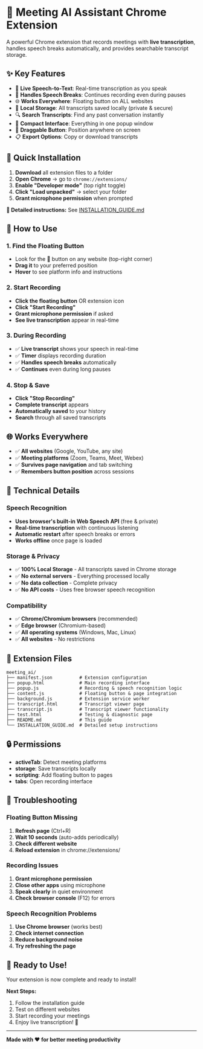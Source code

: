 # 🎤 Meeting AI Assistant Chrome Extension

A powerful Chrome extension that records meetings with **live transcription**, handles speech breaks automatically, and provides searchable transcript storage.

## ✨ Key Features

- 🎤 **Live Speech-to-Text**: Real-time transcription as you speak
- 🔄 **Handles Speech Breaks**: Continues recording even during pauses
- 🌐 **Works Everywhere**: Floating button on ALL websites
- 💾 **Local Storage**: All transcripts saved locally (private & secure)
- 🔍 **Search Transcripts**: Find any past conversation instantly
- 📱 **Compact Interface**: Everything in one popup window
- 🎯 **Draggable Button**: Position anywhere on screen
- 📋 **Export Options**: Copy or download transcripts

## 🚀 Quick Installation

1. **Download** all extension files to a folder
2. **Open Chrome** → go to `chrome://extensions/`
3. **Enable "Developer mode"** (top right toggle)
4. **Click "Load unpacked"** → select your folder
5. **Grant microphone permission** when prompted

**📖 Detailed instructions:** See [INSTALLATION_GUIDE.md](INSTALLATION_GUIDE.md)

## 🎯 How to Use

### 1. Find the Floating Button
- Look for the 🎤 button on any website (top-right corner)
- **Drag it** to your preferred position
- **Hover** to see platform info and instructions

### 2. Start Recording
- **Click the floating button** OR extension icon
- **Click "Start Recording"**
- **Grant microphone permission** if asked
- **See live transcription** appear in real-time

### 3. During Recording
- ✅ **Live transcript** shows your speech in real-time
- ✅ **Timer** displays recording duration  
- ✅ **Handles speech breaks** automatically
- ✅ **Continues** even during long pauses

### 4. Stop & Save
- **Click "Stop Recording"**
- **Complete transcript** appears
- **Automatically saved** to your history
- **Search** through all saved transcripts

## 🌐 Works Everywhere

- ✅ **All websites** (Google, YouTube, any site)
- ✅ **Meeting platforms** (Zoom, Teams, Meet, Webex)
- ✅ **Survives page navigation** and tab switching
- ✅ **Remembers button position** across sessions

## 🔧 Technical Details

### Speech Recognition
- **Uses browser's built-in Web Speech API** (free & private)
- **Real-time transcription** with continuous listening
- **Automatic restart** after speech breaks or errors
- **Works offline** once page is loaded

### Storage & Privacy
- ✅ **100% Local Storage** - All transcripts saved in Chrome storage
- ✅ **No external servers** - Everything processed locally
- ✅ **No data collection** - Complete privacy
- ✅ **No API costs** - Uses free browser speech recognition

### Compatibility
- ✅ **Chrome/Chromium browsers** (recommended)
- ✅ **Edge browser** (Chromium-based)
- ✅ **All operating systems** (Windows, Mac, Linux)
- ✅ **All websites** - No restrictions

## 📁 Extension Files

```
meeting_ai/
├── manifest.json          # Extension configuration
├── popup.html             # Main recording interface
├── popup.js               # Recording & speech recognition logic
├── content.js             # Floating button & page integration
├── background.js          # Extension service worker
├── transcript.html        # Transcript viewer page
├── transcript.js          # Transcript viewer functionality
├── test.html              # Testing & diagnostic page
├── README.md              # This guide
└── INSTALLATION_GUIDE.md  # Detailed setup instructions
```

## 🔒 Permissions

- **activeTab**: Detect meeting platforms
- **storage**: Save transcripts locally
- **scripting**: Add floating button to pages
- **tabs**: Open recording interface

## 🐛 Troubleshooting

### Floating Button Missing
1. **Refresh page** (Ctrl+R)
2. **Wait 10 seconds** (auto-adds periodically)
3. **Check different website**
4. **Reload extension** in chrome://extensions/

### Recording Issues
1. **Grant microphone permission**
2. **Close other apps** using microphone
3. **Speak clearly** in quiet environment
4. **Check browser console** (F12) for errors

### Speech Recognition Problems
1. **Use Chrome browser** (works best)
2. **Check internet connection**
3. **Reduce background noise**
4. **Try refreshing the page**

## 🎯 Ready to Use!

Your extension is now complete and ready to install! 

**Next Steps:**
1. Follow the installation guide
2. Test on different websites
3. Start recording your meetings
4. Enjoy live transcription! 🎉

---

**Made with ❤️ for better meeting productivity**
